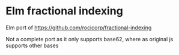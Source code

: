 # Elm fractional indexing

Elm port of https://github.com/rocicorp/fractional-indexing

Not a complete port as it only supports base62, where as original js supports other bases




